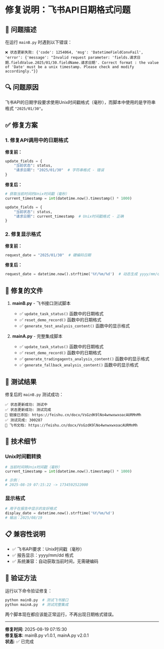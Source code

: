 # 修复说明：飞书API日期格式问题

## 🐛 问题描述

在运行 `mainB.py` 时遇到以下错误：
```
❌ 状态更新失败: {'code': 1254064, 'msg': 'DatetimeFieldConvFail', 'error': {'message': "Invalid request parameter: 'fields.请求日期.fieldValue.2025/01/30.fieldName.请求日期'. Correct format : the value of 'Date' must be a unix timestamp. Please check and modify accordingly."}}
```

## 🔍 问题原因

飞书API的日期字段要求使用Unix时间戳格式（毫秒），而脚本中使用的是字符串格式 `"2025/01/30"`。

## ✅ 修复方案

### 1. 修复API调用中的日期格式

**修复前：**
```python
update_fields = {
    "当前状态": status,
    "请求日期": "2025/01/30"  # 字符串格式 - 错误
}
```

**修复后：**
```python
# 获取当前时间的Unix时间戳（毫秒）
current_timestamp = int(datetime.now().timestamp() * 1000)

update_fields = {
    "当前状态": status,
    "请求日期": current_timestamp  # Unix时间戳格式 - 正确
}
```

### 2. 修复显示格式

**修复前：**
```python
request_date = "2025/01/30"  # 硬编码日期
```

**修复后：**
```python
request_date = datetime.now().strftime('%Y/%m/%d')  # 动态生成 yyyy/mm/dd 格式
```

## 📁 修复的文件

1. **mainB.py** - 飞书接口测试脚本
   - ✅ `update_task_status()` 函数中的日期格式
   - ✅ `reset_demo_record()` 函数中的日期格式
   - ✅ `generate_test_analysis_content()` 函数中的显示格式

2. **mainA.py** - 完整集成脚本
   - ✅ `update_task_status()` 函数中的日期格式
   - ✅ `reset_demo_record()` 函数中的日期格式
   - ✅ `generate_tradingagents_analysis_content()` 函数中的显示格式
   - ✅ `generate_fallback_analysis_content()` 函数中的显示格式

## 🧪 测试结果

修复后的 `mainB.py` 测试成功：
```
✅ 状态更新成功: 测试中
✅ 状态更新成功: 测试完成
🔗 链接已添加: https://feishu.cn/docx/VsGzdK9lNo4wnwxwxoacAURMnMh
✅ 测试完成: 300287
📄 飞书文档: https://feishu.cn/docx/VsGzdK9lNo4wnwxwxoacAURMnMh
```

## 🔧 技术细节

### Unix时间戳转换
```python
# 当前时间转Unix时间戳（毫秒）
current_timestamp = int(datetime.now().timestamp() * 1000)

# 示例：
# 2025-08-19 07:15:22 -> 1734592522000
```

### 显示格式
```python
# 用于在报告中显示的友好格式
display_date = datetime.now().strftime('%Y/%m/%d')
# 输出：2025/08/19
```

## 📋 兼容性说明

- ✅ 飞书API要求：Unix时间戳（毫秒）
- ✅ 报告显示：yyyy/mm/dd 格式
- ✅ 系统兼容：自动获取当前时间，无需硬编码

## 🎯 验证方法

运行以下命令验证修复：
```bash
python mainB.py  # 测试飞书接口
python mainA.py  # 测试完整集成
```

两个脚本现在都应该能正常运行，不再出现日期格式错误。

---
**修复时间**: 2025-08-19 07:15:30  
**修复版本**: mainB.py v1.0.1, mainA.py v2.0.1  
**状态**: ✅ 已完成
